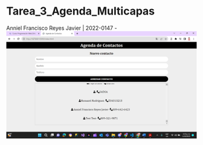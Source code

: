 # Tarea_3_Agenda_Multicapas

Anniel Francisco Reyes Javier | 2022-0147 - ![Captura de pantalla](Captura%20de%20pantalla.png)